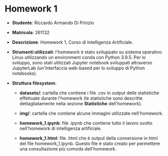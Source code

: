 # Homework 1

- **Studente**: Riccardo Armando Di Prinzio


- **Matricola**: 261132


- **Descrizione**: Homework 1, Corso di Intelligenza Artificiale.


- **Strumenti utilizzati**: l'homework è stato sviluppato su sistema operativo Linux utilizzando un environment conda con Python 3.9.5. Per lo sviluppo, sono stati utilizzati Jupyter notebook sviluppati attraverso JupyterLab (un'interfaccia web-based per lo sviluppo di Python notebooks).


- **Struttura filesystem**:
    - **datasets/**: cartella che contiene i file .csv in output delle statistiche effettuate durante l'homework (le statistiche sono descritte dettagliatamente nella sezione **Statistiche** dell'homework).
    
    - **img/**: cartella che contiene alcune immagini utilizzate nell'homework.
    
    - **homework_1.ipynb**: file .ipynb che contiene tutto il lavoro svolto nell'homework di intelligenza artificiale.
    
    - **homework_1.html**: file .html che è output della conversione in html del file homework_1.ipynb. Questo file è stato creato per permettere una consultazione più comoda dell'homework.

